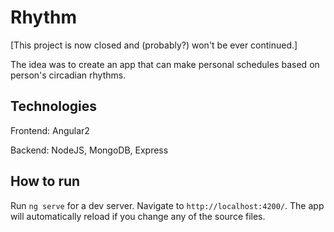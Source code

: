 # Rhythm

[This project is now closed and (probably?) won't be ever continued.]

The idea was to create an app that can make personal schedules based on person's circadian rhythms.

## Technologies

Frontend: Angular2

Backend: NodeJS, MongoDB, Express

## How to run

Run `ng serve` for a dev server. Navigate to `http://localhost:4200/`. The app will automatically reload if you change any of the source files.
